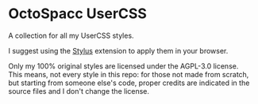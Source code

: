 # OctoSpacc UserCSS

A collection for all my UserCSS styles.

I suggest using the [Stylus](https://github.com/openstyles/stylus) extension to apply them in your browser.

Only my 100% original styles are licensed under the AGPL-3.0 license.  
This means, not every style in this repo: for those not made from scratch, but starting from someone else's code, proper credits are indicated in the source files and I don't change the license.
